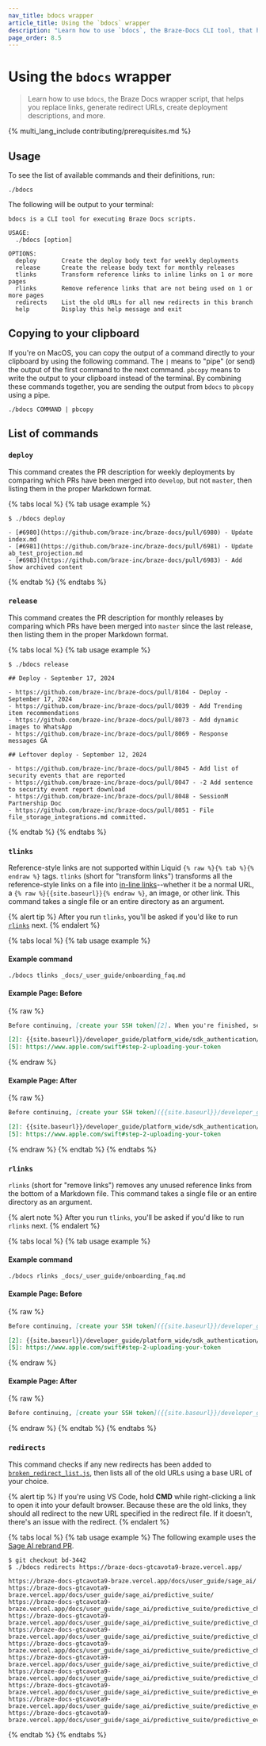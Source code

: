 ```yaml
---
nav_title: bdocs wrapper
article_title: Using the `bdocs` wrapper
description: "Learn how to use `bdocs`, the Braze-Docs CLI tool, that helps you replace links, generate redirect URLs, generate deployment text, and more."
page_order: 8.5
---
```


# Using the `bdocs` wrapper

> Learn how to use `bdocs`, the Braze Docs wrapper script, that helps you replace links, generate redirect URLs, create deployment descriptions, and more.

{% multi_lang_include contributing/prerequisites.md %}

## Usage

To see the list of available commands and their definitions, run:

```terminal
./bdocs
```

The following will be output to your terminal:

```terminal
bdocs is a CLI tool for executing Braze Docs scripts.

USAGE:
  ./bdocs [option]

OPTIONS:
  deploy       Create the deploy body text for weekly deployments
  release      Create the release body text for monthly releases
  tlinks       Transform reference links to inline links on 1 or more pages
  rlinks       Remove reference links that are not being used on 1 or more pages
  redirects    List the old URLs for all new redirects in this branch
  help         Display this help message and exit
```

## Copying to your clipboard

If you're on MacOS, you can copy the output of a command directly to your clipboard by using the following command. The `|` means to "pipe" (or send) the output of the first command to the next command. `pbcopy` means to write the output to your clipboard instead of the terminal. By combining these commands together, you are sending the output from `bdocs` to `pbcopy` using a pipe.

```terminal
./bdocs COMMAND | pbcopy
```

## List of commands

### `deploy`

This command creates the PR description for weekly deployments by comparing which PRs have been merged into `develop`, but not `master`, then listing them in the proper Markdown format.

{% tabs local %}
{% tab usage example %}
```terminal
$ ./bdocs deploy

- [#6980](https://github.com/braze-inc/braze-docs/pull/6980) - Update index.md
- [#6981](https://github.com/braze-inc/braze-docs/pull/6981) - Update ab_test_projection.md
- [#6983](https://github.com/braze-inc/braze-docs/pull/6983) - Add Show archived content
```
{% endtab %}
{% endtabs %}

### `release`

This command creates the PR description for monthly releases by comparing which PRs have been merged into `master` since the last release, then listing them in the proper Markdown format.

{% tabs local %}
{% tab usage example %}
```terminal
$ ./bdocs release

## Deploy - September 17, 2024

- https://github.com/braze-inc/braze-docs/pull/8104 - Deploy - September 17, 2024
- https://github.com/braze-inc/braze-docs/pull/8039 - Add Trending item recommendations
- https://github.com/braze-inc/braze-docs/pull/8073 - Add dynamic images to WhatsApp
- https://github.com/braze-inc/braze-docs/pull/8069 - Response messages GA

## Leftover deploy - September 12, 2024

- https://github.com/braze-inc/braze-docs/pull/8045 - Add list of security events that are reported
- https://github.com/braze-inc/braze-docs/pull/8047 - -2 Add sentence to security event report download
- https://github.com/braze-inc/braze-docs/pull/8048 - SessionM Partnership Doc
- https://github.com/braze-inc/braze-docs/pull/8051 - File file_storage_integrations.md committed.
```
{% endtab %}
{% endtabs %}

### `tlinks`

Reference-style links are not supported within Liquid `{% raw %}{% tab %}{% endraw %}` tags. `tlinks` (short for "transform links") transforms all the reference-style links on a file into [in-line links]({{site.baseurl}}/contributing/content_management/cross_referencing)--whether it be a normal URL, a `{% raw %}{{site.baseurl}}{% endraw %}`, an image, or other link. This command takes a single file or an entire directory as an argument.

{% alert tip %}
After you run `tlinks`, you'll be asked if you'd like to run [`rlinks`](#rlinks) next.
{% endalert %}

{% tabs local %}
{% tab usage example %}
#### Example command

```terminal
./bdocs tlinks _docs/_user_guide/onboarding_faq.md
```

#### Example Page: Before

{% raw %}
```markdown
Before continuing, [create your SSH token][2]. When you're finished, see [Step 2: Uploading your token][5].

[2]: {{site.baseurl}}/developer_guide/platform_wide/sdk_authentication/
[5]: https://www.apple.com/swift#step-2-uploading-your-token
```
{% endraw %}

#### Example Page: After

{% raw %}
```markdown
Before continuing, [create your SSH token]({{site.baseurl}}/developer_guide/platform_wide/sdk_authentication/). When you're finished, see [Step 2: Uploading your token](https://www.apple.com/swift#step-2-uploading-your-token).

[2]: {{site.baseurl}}/developer_guide/platform_wide/sdk_authentication/
[5]: https://www.apple.com/swift#step-2-uploading-your-token
```
{% endraw %}
{% endtab %}
{% endtabs %}

### `rlinks`

`rlinks` (short for "remove links") removes any unused reference links from the bottom of a Markdown file. This command takes a single file or an entire directory as an argument.

{% alert note %}
After you run `tlinks`, you'll be asked if you'd like to run `rlinks` next.
{% endalert %}

{% tabs local %}
{% tab usage example %}
#### Example command

```terminal
./bdocs rlinks _docs/_user_guide/onboarding_faq.md
```

#### Example Page: Before

{% raw %}
```markdown
Before continuing, [create your SSH token]({{site.baseurl}}/developer_guide/platform_wide/sdk_authentication/). When you're finished, see [Step 2: Uploading your token](https://www.apple.com/swift#step-2-uploading-your-token).

[2]: {{site.baseurl}}/developer_guide/platform_wide/sdk_authentication/
[5]: https://www.apple.com/swift#step-2-uploading-your-token
```
{% endraw %}

#### Example Page: After

{% raw %}
```markdown
Before continuing, [create your SSH token]({{site.baseurl}}/developer_guide/platform_wide/sdk_authentication/). When you're finished, see [Step 2: Uploading your token](https://www.apple.com/swift#step-2-uploading-your-token).

```
{% endraw %}
{% endtab %}
{% endtabs %}

### `redirects`

This command checks if any new redirects has been added to [`broken_redirect_list.js`](https://github.com/braze-inc/braze-docs/blob/develop/assets/js/broken_redirect_list.js), then lists all of the old URLs using a base URL of your choice.

{% alert tip %}
If you're using VS Code, hold **CMD** while right-clicking a link to open it into your default browser. Because these are the old links, they should all redirect to the new URL specified in the redirect file. If it doesn't, there's an issue with the redirect.
{% endalert %}

{% tabs local %}
{% tab usage example %}
The following example uses the [Sage AI rebrand PR](https://github.com/braze-inc/braze-docs/pull/8040).

```terminal
$ git checkout bd-3442
$ ./bdocs redirects https://braze-docs-gtcavota9-braze.vercel.app/

https://braze-docs-gtcavota9-braze.vercel.app/docs/user_guide/sage_ai/
https://braze-docs-gtcavota9-braze.vercel.app/docs/user_guide/sage_ai/predictive_suite/
https://braze-docs-gtcavota9-braze.vercel.app/docs/user_guide/sage_ai/predictive_suite/predictive_churn
https://braze-docs-gtcavota9-braze.vercel.app/docs/user_guide/sage_ai/predictive_suite/predictive_churn/creating_a_churn_prediction/
https://braze-docs-gtcavota9-braze.vercel.app/docs/user_guide/sage_ai/predictive_suite/predictive_churn/prediction_analytics/
https://braze-docs-gtcavota9-braze.vercel.app/docs/user_guide/sage_ai/predictive_suite/predictive_churn/prediction_analytics/prediction_quality/
https://braze-docs-gtcavota9-braze.vercel.app/docs/user_guide/sage_ai/predictive_suite/predictive_churn/messaging_users/
https://braze-docs-gtcavota9-braze.vercel.app/docs/user_guide/sage_ai/predictive_suite/predictive_churn/prediction_faq/
https://braze-docs-gtcavota9-braze.vercel.app/docs/user_guide/sage_ai/predictive_suite/predictive_events/
https://braze-docs-gtcavota9-braze.vercel.app/docs/user_guide/sage_ai/predictive_suite/predictive_events/creating_an_event_prediction/
https://braze-docs-gtcavota9-braze.vercel.app/docs/user_guide/sage_ai/predictive_suite/predictive_events/prediction_analytics/
```
{% endtab %}
{% endtabs %}
